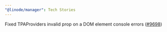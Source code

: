 ```yaml
---
"@linode/manager": Tech Stories
---
```


Fixed TPAProviders invalid prop on a DOM element console errors ([#9698](https://github.com/linode/manager/pull/9698))
